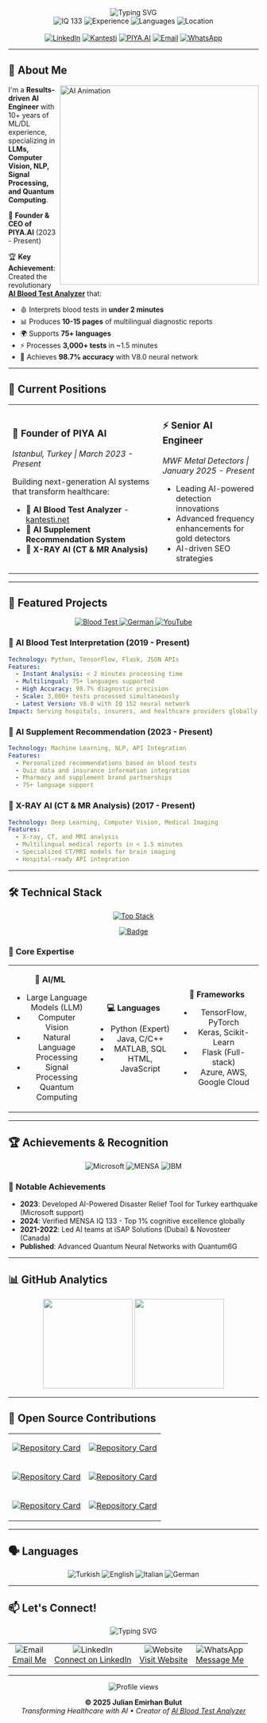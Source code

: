<div align="center">
  <img src="https://readme-typing-svg.herokuapp.com?font=Fira+Code&size=32&duration=3000&pause=1000&color=FF6B6B&center=true&vCenter=true&width=600&lines=Hi+👋+I'm+Julian+Emirhan+Bulut;AI+Engineer+%7C+Founder+of+PIYA.AI;Creator+of+AI+Blood+Test+Analyzer" alt="Typing SVG" />
</div>

<div align="center">
  <img src="https://img.shields.io/badge/🧠_MENSA_IQ-133-FFD700?style=for-the-badge" alt="IQ 133">
  <img src="https://img.shields.io/badge/🚀_Experience-10+_Years-00C853?style=for-the-badge" alt="Experience">
  <img src="https://img.shields.io/badge/🌍_Languages-4-2196F3?style=for-the-badge" alt="Languages">
  <img src="https://img.shields.io/badge/📍_Location-Istanbul,_Turkey-E91E63?style=for-the-badge" alt="Location">
</div>

<br>

<div align="center">
  <a href="https://www.linkedin.com/in/aiemir"><img src="https://img.shields.io/badge/LinkedIn-0077B5?style=for-the-badge&logo=linkedin&logoColor=white" alt="LinkedIn"></a>
  <a href="https://www.kantesti.net"><img src="https://img.shields.io/badge/🩸_AI_Blood_Test-kantesti.net-FF6B6B?style=for-the-badge" alt="Kantesti"></a>
  <a href="https://www.piya.ai"><img src="https://img.shields.io/badge/🤖_PIYA.AI-Website-9C27B0?style=for-the-badge" alt="PIYA.AI"></a>
  <a href="mailto:emirhan@piya.ai"><img src="https://img.shields.io/badge/Email-D14836?style=for-the-badge&logo=gmail&logoColor=white" alt="Email"></a>
  <a href="https://wa.me/905434226806"><img src="https://img.shields.io/badge/WhatsApp-25D366?style=for-the-badge&logo=whatsapp&logoColor=white" alt="WhatsApp"></a>
</div>

---

## 🎯 About Me

<img align="right" alt="AI Animation" width="400" src="https://raw.githubusercontent.com/abhisheknaiidu/abhisheknaiidu/master/code.gif">

I'm a **Results-driven AI Engineer** with 10+ years of ML/DL experience, specializing in **LLMs, Computer Vision, NLP, Signal Processing, and Quantum Computing**. 

🚀 **Founder & CEO of PIYA.AI** (2023 - Present)

🏆 **Key Achievement**: Created the revolutionary <a href="https://www.kantesti.net">**AI Blood Test Analyzer**</a> that:
- 🩸 Interprets blood tests in **under 2 minutes**
- 📊 Produces **10-15 pages** of multilingual diagnostic reports
- 🌍 Supports **75+ languages**
- ⚡ Processes **3,000+ tests** in ~1.5 minutes
- 🎯 Achieves **98.7% accuracy** with V8.0 neural network

---

## 💼 Current Positions

<table>
<tr>
<td width="60%">

### 🏢 **Founder of PIYA AI**
*Istanbul, Turkey | March 2023 - Present*

Building next-generation AI systems that transform healthcare:
- 🧬 **AI Blood Test Analyzer** - [kantesti.net](https://www.kantesti.net)
- 💊 **AI Supplement Recommendation System**
- 🩻 **X-RAY AI (CT & MR Analysis)**

</td>
<td width="40%">

### ⚡ **Senior AI Engineer**
*MWF Metal Detectors | January 2025 - Present*

- Leading AI-powered detection innovations
- Advanced frequency enhancements for gold detectors
- AI-driven SEO strategies

</td>
</tr>
</table>

---

## 🚀 Featured Projects

<div align="center">
  <a href="https://www.kantesti.net">
    <img src="https://img.shields.io/badge/🩸_AI_Blood_Test_Analyzer-Live_Demo-FF6B6B?style=for-the-badge" alt="Blood Test">
  </a>
  <a href="https://www.aibloodtest.de">
    <img src="https://img.shields.io/badge/🇩🇪_German_Version-aibloodtest.de-000000?style=for-the-badge" alt="German">
  </a>
  <a href="https://www.youtube.com/watch?v=GbK6VSEqbF0">
    <img src="https://img.shields.io/badge/📺_Watch_Demo-YouTube-FF0000?style=for-the-badge&logo=youtube" alt="YouTube">
  </a>
</div>

### 🔬 **AI Blood Test Interpretation** (2019 - Present)
```yaml
Technology: Python, TensorFlow, Flask, JSON APIs
Features:
  - Instant Analysis: < 2 minutes processing time
  - Multilingual: 75+ languages supported
  - High Accuracy: 98.7% diagnostic precision
  - Scale: 3,000+ tests processed simultaneously
  - Latest Version: V8.0 with IQ 152 neural network
Impact: Serving hospitals, insurers, and healthcare providers globally
```

### 💊 **AI Supplement Recommendation** (2023 - Present)
```yaml
Technology: Machine Learning, NLP, API Integration
Features:
  - Personalized recommendations based on blood tests
  - Quiz data and insurance information integration
  - Pharmacy and supplement brand partnerships
  - 75+ language support
```

### 🩻 **X-RAY AI (CT & MR Analysis)** (2017 - Present)
```yaml
Technology: Deep Learning, Computer Vision, Medical Imaging
Features:
  - X-ray, CT, and MRI analysis
  - Multilingual medical reports in < 1.5 minutes
  - Specialized CT/MRI models for brain imaging
  - Hospital-ready API integration
```

---

## 🛠️ Technical Stack

<div align="center">

[![Top Stack](https://widget.realdeveloper.pro/api/top?stack=Machine-Learning,Python,Tensorflow)](https://github.com/emirhanai)

[![Badge](https://widget.realdeveloper.pro/api/badge?title=Languages%20,%20Framework%20and%20DevOps&badges=Python,Java,Tensorflow,C,Linux,PyTorch,Azure,AWS,Scikit-Learn,GitHub/Git)](https://github.com/emirhanai)

</div>

### 🧠 **Core Expertise**
<table>
<tr>
<td width="33%" align="center">

**🤖 AI/ML**
- Large Language Models (LLM)
- Computer Vision
- Natural Language Processing
- Signal Processing
- Quantum Computing

</td>
<td width="33%" align="center">

**💻 Languages**
- Python (Expert)
- Java, C/C++
- MATLAB, SQL
- HTML, JavaScript

</td>
<td width="33%" align="center">

**🚀 Frameworks**
- TensorFlow, PyTorch
- Keras, Scikit-Learn
- Flask (Full-stack)
- Azure, AWS, Google Cloud

</td>
</tr>
</table>

---

## 🏆 Achievements & Recognition

<div align="center">
  <img src="https://img.shields.io/badge/🏅_Microsoft_Founders_Hub-$150K_Azure_Support-0078D4?style=for-the-badge" alt="Microsoft">
  <img src="https://img.shields.io/badge/🧠_MENSA_IQ_133-Top_1%25_Globally-FFD700?style=for-the-badge" alt="MENSA">
  <img src="https://img.shields.io/badge/🎓_IBM_AI_Engineering-Professional_Certificate-052FAD?style=for-the-badge" alt="IBM">
</div>

### 🌟 **Notable Achievements**
- **2023**: Developed AI-Powered Disaster Relief Tool for Turkey earthquake (Microsoft support)
- **2024**: Verified MENSA IQ 133 - Top 1% cognitive excellence globally
- **2021-2022**: Led AI teams at iSAP Solutions (Dubai) & Novosteer (Canada)
- **Published**: Advanced Quantum Neural Networks with Quantum6G

---

## 📊 GitHub Analytics

<div align="center">
  <img height="180em" src="https://github-readme-stats.vercel.app/api?username=emirhanai&show_icons=true&theme=radical&include_all_commits=true&count_private=true"/>
  <img height="180em" src="https://github-readme-stats.vercel.app/api/top-langs/?username=emirhanai&layout=compact&langs_count=8&theme=radical"/>
</div>

---

## 🌟 Open Source Contributions

<table>
<tr>
<td width="50%">

[![Repository Card](https://widget.realdeveloper.pro/api/card?user=emirhanai&repo=Cryptocurrency-Prediction-with-Artificial-Intelligence&locale=en)](https://github.com/emirhanai/Cryptocurrency-Prediction-with-Artificial-Intelligence)

</td>
<td width="50%">

[![Repository Card](https://widget.realdeveloper.pro/api/card?user=emirhanai&repo=Age-and-Sex-Prediction-from-Image---Convolutional-Neural-Network-with-Artificial-Intelligence&locale=en)](https://github.com/emirhanai/Age-and-Sex-Prediction-from-Image---Convolutional-Neural-Network-with-Artificial-Intelligence)

</td>
</tr>
<tr>
<td width="50%">

[![Repository Card](https://widget.realdeveloper.pro/api/card?user=emirhanai&repo=NASA-Project-Plastic-Marine-Debris-Classification-Machine-Learning-Software&locale=en)](https://github.com/emirhanai/NASA-Project-Plastic-Marine-Debris-Classification-Machine-Learning-Software)

</td>
<td width="50%">

[![Repository Card](https://widget.realdeveloper.pro/api/card?user=emirhanai&repo=Covid-19-Mu-Variant-B.1.621-Prediction-and-Classification-Artificial-Intelligence-Machine-Learning&locale=en)](https://github.com/emirhanai/Covid-19-Mu-Variant-B.1.621-Prediction-and-Classification-Artificial-Intelligence-Machine-Learning)

</td>
</tr>
<tr>
<td width="50%">

[![Repository Card](https://widget.realdeveloper.pro/api/card?user=emirhanai&repo=Estimated-annual-CO2-emissions-from-diesel-generators-at-mobile-or-cell-towers&locale=en)](https://github.com/emirhanai/Estimated-annual-CO2-emissions-from-diesel-generators-at-mobile-or-cell-towers)

</td>
<td width="50%">

[![Repository Card](https://widget.realdeveloper.pro/api/card?user=emirhanai&repo=Classification-thanks-to-the-SVM-model-with-7-years-of-ozone-data-with-Machine-Learning&locale=en)](https://github.com/emirhanai/Classification-thanks-to-the-SVM-model-with-7-years-of-ozone-data-with-Machine-Learning)

</td>
</tr>
</table>

---

## 🗣️ Languages

<div align="center">
  <img src="https://img.shields.io/badge/🇹🇷_Turkish-Native-E30A17?style=for-the-badge" alt="Turkish">
  <img src="https://img.shields.io/badge/🇬🇧_English-C1/C2-0052CC?style=for-the-badge" alt="English">
  <img src="https://img.shields.io/badge/🇮🇹_Italian-B1-009246?style=for-the-badge" alt="Italian">
  <img src="https://img.shields.io/badge/🇩🇪_German-B1-000000?style=for-the-badge" alt="German">
</div>

---

## 📫 Let's Connect!

<div align="center">
  <p>
    <img src="https://readme-typing-svg.herokuapp.com?font=Fira+Code&size=20&duration=3000&pause=1000&color=00C853&center=true&vCenter=true&width=600&lines=Open+to+collaborations+and+innovations!;Let's+build+the+future+of+AI+together!" alt="Typing SVG" />
  </p>
  
  <table>
    <tr>
      <td align="center">
        <img src="https://img.shields.io/badge/📧-emirhan@piya.ai-D14836?style=for-the-badge" alt="Email"><br>
        <a href="mailto:emirhan@piya.ai">Email Me</a>
      </td>
      <td align="center">
        <img src="https://img.shields.io/badge/💼-LinkedIn-0077B5?style=for-the-badge" alt="LinkedIn"><br>
        <a href="https://www.linkedin.com/in/aiemir">Connect on LinkedIn</a>
      </td>
      <td align="center">
        <img src="https://img.shields.io/badge/🌐-PIYA.AI-9C27B0?style=for-the-badge" alt="Website"><br>
        <a href="https://www.piya.ai">Visit Website</a>
      </td>
      <td align="center">
        <img src="https://img.shields.io/badge/📱-WhatsApp-25D366?style=for-the-badge" alt="WhatsApp"><br>
        <a href="https://wa.me/905434226806">Message Me</a>
      </td>
    </tr>
  </table>
</div>

---

<div align="center">
  <img src="https://komarev.com/ghpvc/?username=emirhanai&label=Profile%20views&color=0e75b6&style=flat" alt="Profile views">
  
  <p>
    <strong>© 2025 Julian Emirhan Bulut</strong><br>
    <em>Transforming Healthcare with AI • Creator of <a href="https://www.kantesti.net">AI Blood Test Analyzer</a></em>
  </p>
</div>
